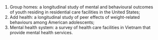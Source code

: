 1. Group homes: a longitudinal study of mental and behavioural outcomes of youth residing in residential care facilities in the United States; 
2. Add health: a longitudinal study of peer effects of weight-related behaviours among American adolescents; 
3. Mental health system: a survey of health care facilities in Vietnam that provide mental health services.
